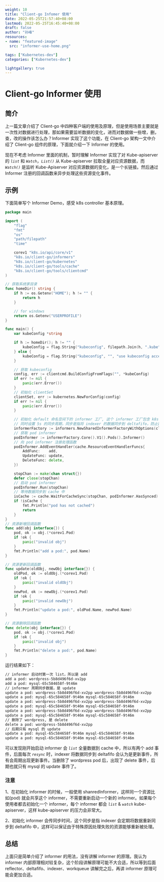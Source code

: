 ```yaml
---
weight: 10
title: "Client-go Infomer 使用"
date: 2022-05-25T21:57:40+08:00
lastmod: 2022-05-25T16:45:40+08:00
draft: false
author: "孙峰"
resources:
- name: "featured-image"
  src: "informer-use-home.png"

tags: ["Kubernetes-dev"]
categories: ["Kubernetes-dev"]

lightgallery: true
---
```

# Client-go Informer 使用

## 简介

上一篇文章介绍了 Client-go 中四种客户端的使用及原理，但是使用场景主要就是一次性对数据进行处理，那如果需要监听数据的变化，进而对数据做一些增，删，查，改的操作该怎么办？Informer 实现了这个功能，在 Client-go 架构一文中介绍了 Client-go 组件的原理，下面就介绍一下 Informer 的使用。

现在不考虑 Informer 里面的机制，暂时理解 Informer 实现了对 Kube-apiserver 的 *`list`* 和 *`Watch`*，*`List()`* 从 Kube-apiserver 拉取全量对应资源数据，而 *`Watch()`* 是监听 Kube-Apiserver 对应资源数据的变化，是一个长链接。然后通过 Informer 注册的回调函数来异步处理这些资源变化事件。

## 示例

下面简单写个 Informer Demo，感受 k8s controller 基本原理。

```go
package main

import (
	"flag"
	"fmt"
	"os"
	"path/filepath"
	"time"

	corev1 "k8s.io/api/core/v1"
	"k8s.io/client-go/informers"
	"k8s.io/client-go/kubernetes"
	"k8s.io/client-go/tools/cache"
	"k8s.io/client-go/tools/clientcmd"
)

// 获取系统家目录
func homeDir() string {
	if h := os.Getenv("HOME"); h != "" {
		return h
	}

	// for windows
	return os.Getenv("USERPROFILE")
}

func main() {
	var kubeConfig *string

	if h := homeDir(); h != "" {
		kubeConfig = flag.String("kubeconfig", filepath.Join(h, ".kube", "config"), "use kubeconfig access to kubeapiserver")
	} else {
		kubeConfig = flag.String("kubeconfig", "", "use kubeconfig access to kubeapiserver")
	}

	// 获取 kubeconfig
	config, err := clientcmd.BuildConfigFromFlags("", *kubeConfig)
	if err != nil {
		panic(err.Error())
	}
	// 初始化 clientSet
	clientSet, err := kubernetes.NewForConfig(config)
	if err != nil {
		panic(err.Error())
	}

	// 初始化 default 命名空间下的 informer 工厂, 这个 informer 工厂包含 k8s 所有内置资源的 informer
	// 同时设置 5s 的同步周期，同步是指将 indexer 的数据同步到 deltafifo，防止因为特殊原因处理失败的数据能够得到重新处理
	informerFactory := informers.NewSharedInformerFactoryWithOptions(clientSet, 5*time.Second, informers.WithNamespace("default"))
	// 获取 pod informer
	podInformer := informerFactory.Core().V1().Pods().Informer()
	// 向 pod informer 注册处理函数
	podInformer.AddEventHandler(cache.ResourceEventHandlerFuncs{
		AddFunc:    add,
		UpdateFunc: update,
		DeleteFunc: delete,
	})

	stopChan := make(chan struct{})
	defer close(stopChan)
	// 启动 pod informer
	podInformer.Run(stopChan)
	// 等待数据同步到 cache 中
	isCache := cache.WaitForCacheSync(stopChan, podInformer.HasSynced)
	if !isCache {
		fmt.Println("pod has not cached")
		return
	}
}
// 资源新增回调函数
func add(obj interface{}) {
	pod, ok := obj.(*corev1.Pod)
	if !ok {
		panic("invalid obj")
	}
	fmt.Println("add a pod:", pod.Name)
}

// 资源更新回调函数
func update(oldObj, newObj interface{}) {
	oldPod, ok := oldObj.(*corev1.Pod)
	if !ok {
		panic("invalid oldObj")
	}
	newPod, ok := newObj.(*corev1.Pod)
	if !ok {
		panic("invalid newObj")
	}
	fmt.Println("update a pod:", oldPod.Name, newPod.Name)
}

// 资源删除回调函数
func delete(obj interface{}) {
	pod, ok := obj.(*corev1.Pod)
	if !ok {
		panic("invalid obj")
	}
	fmt.Println("delete a pod:", pod.Name)
}
```

运行结果如下：

```bash
// informer 启动时第一次 list，所以是 add 
add a pod: wordpress-5b8d496f6d-xv2pp
add a pod: mysql-65c584658f-9t46m
// informer 周期同步数据，是 update
update a pod: wordpress-5b8d496f6d-xv2pp wordpress-5b8d496f6d-xv2pp
update a pod: mysql-65c584658f-9t46m mysql-65c584658f-9t46m
update a pod: wordpress-5b8d496f6d-xv2pp wordpress-5b8d496f6d-xv2pp
update a pod: mysql-65c584658f-9t46m mysql-65c584658f-9t46m
update a pod: wordpress-5b8d496f6d-xv2pp wordpress-5b8d496f6d-xv2pp
update a pod: mysql-65c584658f-9t46m mysql-65c584658f-9t46m
// 删除了 wordpress, 是 delete
delete a pod: wordpress-5b8d496f6d-xv2pp
// 后期只有 mysql 的 update
update a pod: mysql-65c584658f-9t46m mysql-65c584658f-9t46m
update a pod: mysql-65c584658f-9t46m mysql-65c584658f-9t46m
```

可以发现刚开始启动 informer 会 *`list`* 全量数据到 cache 中，所以有两个 add 事件，后面每次 *`resync`* 时，indexer 将数据同步到 deltafifo 会认为是更新事件，所有会周期出现更新事件。当删除了 wordpress pod 后，出现了 delete 事件，后期也就只有 mysql 的 update 事件了。

### 注意

1、在初始化 informer 的时候，一般使用 shanredInformer，这样同一个资源比如(pod) 就会共享这个 informer，不需要重新启动一个新的 informer。如果每个使用者都去初始化一个 informer，每个 informer 都会 *`list`* & *`watch`* kube-apiserver，这样 kube-apiserver 的压力会非常大。

2、初始化 informer 会传同步时间，这个同步是指 indexer 会定期将数据重新同步到 deltafifo 中，这样可以保证由于特殊原因处理失败的资源能够重新被处理。

## 总结

上面只是简单介绍了 informer 的用法，没有讲解 informer 的原理。我认为 informer 内部原理相对较复杂，这个阶段讲解原理可能不大合适，所以等到后面 reflector、deltafifo、indexer、workqueue 讲解完之后，再讲 informer 原理可能会更加合适。